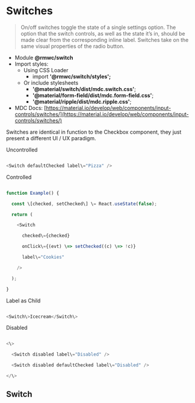 Switches
========

> On/off switches toggle the state of a single settings option. The option that the switch controls, as well as the state it’s in, should be made clear from the corresponding inline label. Switches take on the same visual properties of the radio button.

*   Module **@rmwc/switch**
*   Import styles:
    *   Using CSS Loader
        *   import **'@rmwc/switch/styles';**
    *   Or include stylesheets
        *   **'@material/switch/dist/mdc.switch.css'**;
        *   **'@material/form-field/dist/mdc.form-field.css'**;
        *   **'@material/ripple/dist/mdc.ripple.css'**;
*   MDC Docs: [https://material.io/develop/web/components/input-controls/switches/](https://material.io/develop/web/components/input-controls/switches/)

Switches are identical in function to the Checkbox component, they just present a different UI / UX paradigm.

Uncontrolled

```js

<Switch defaultChecked label\="Pizza" />


```

Controlled

```js

function Example() {

  const \[checked, setChecked\] \= React.useState(false);

  return (

    <Switch

      checked\={checked}

      onClick\={(evt) \=> setChecked((c) \=> !c)}

      label\="Cookies"

    />

  );

}


```

Label as Child

```js

<Switch\>Icecream</Switch\>


```

Disabled

```js

<\>

  <Switch disabled label\="Disabled" />

  <Switch disabled defaultChecked label\="Disabled" />

</\>


```

Switch
------